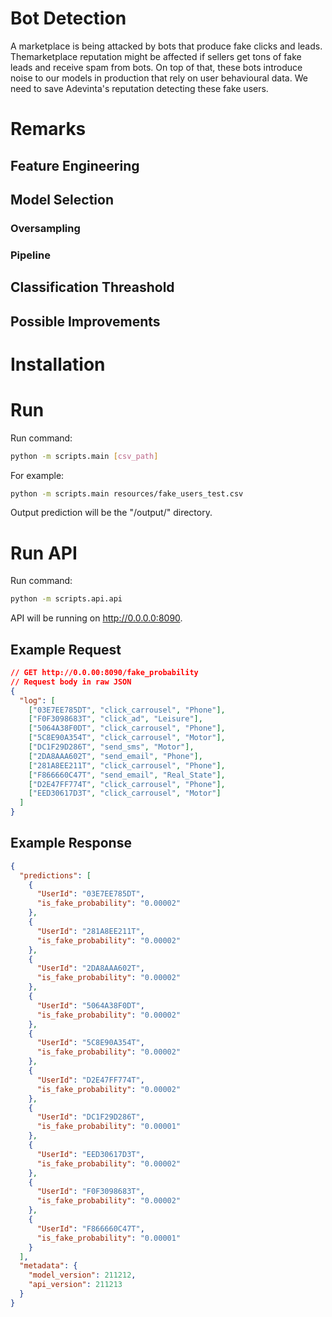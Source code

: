 # Bot Detection

A marketplace is being attacked by bots that produce fake clicks and leads. Themarketplace reputation might be affected if sellers get tons of fake leads and receive spam from bots. On top of that, these bots introduce noise to our models in production that rely on user behavioural data. We need to save Adevinta's reputation detecting these fake users.

# Remarks

## Feature Engineering

## Model Selection

### Oversampling

### Pipeline

## Classification Threashold

## Possible Improvements

# Installation

# Run

Run command:

```bash
python -m scripts.main [csv_path]
```

For example:

```bash
python -m scripts.main resources/fake_users_test.csv
```

Output prediction will be the "/output/" directory.

# Run API

Run command:

```bash
python -m scripts.api.api
```

API will be running on http://0.0.0.0:8090.

## Example Request

```json
// GET http://0.0.00:8090/fake_probability
// Request body in raw JSON
{
  "log": [
    ["03E7EE785DT", "click_carrousel", "Phone"],
    ["F0F3098683T", "click_ad", "Leisure"],
    ["5064A38F0DT", "click_carrousel", "Phone"],
    ["5C8E90A354T", "click_carrousel", "Motor"],
    ["DC1F29D286T", "send_sms", "Motor"],
    ["2DA8AAA602T", "send_email", "Phone"],
    ["281A8EE211T", "click_carrousel", "Phone"],
    ["F866660C47T", "send_email", "Real_State"],
    ["D2E47FF774T", "click_carrousel", "Phone"],
    ["EED30617D3T", "click_carrousel", "Motor"]
  ]
}
```

## Example Response

```json
{
  "predictions": [
    {
      "UserId": "03E7EE785DT",
      "is_fake_probability": "0.00002"
    },
    {
      "UserId": "281A8EE211T",
      "is_fake_probability": "0.00002"
    },
    {
      "UserId": "2DA8AAA602T",
      "is_fake_probability": "0.00002"
    },
    {
      "UserId": "5064A38F0DT",
      "is_fake_probability": "0.00002"
    },
    {
      "UserId": "5C8E90A354T",
      "is_fake_probability": "0.00002"
    },
    {
      "UserId": "D2E47FF774T",
      "is_fake_probability": "0.00002"
    },
    {
      "UserId": "DC1F29D286T",
      "is_fake_probability": "0.00001"
    },
    {
      "UserId": "EED30617D3T",
      "is_fake_probability": "0.00002"
    },
    {
      "UserId": "F0F3098683T",
      "is_fake_probability": "0.00002"
    },
    {
      "UserId": "F866660C47T",
      "is_fake_probability": "0.00001"
    }
  ],
  "metadata": {
    "model_version": 211212,
    "api_version": 211213
  }
}
```
